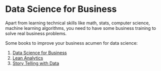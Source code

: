 # Data Science for Business

Apart from learning technical skills like math, stats, computer science, machine learning algorithms, you need to have some business training to solve real business problems.

Some books to improve your business acumen for data science:

1. [Data Science for Business](https://www.amazon.com/Data-Science-Business-Data-Analytic-Thinking/dp/1449361323)
2. [Lean Analytics](https://www.amazon.com/Lean-Analytics-Better-Startup-Faster/dp/1449335675)
3. [Story Telling with Data](https://www.amazon.com/Storytelling-Data-Visualization-Business-Professionals/dp/1119002257)





